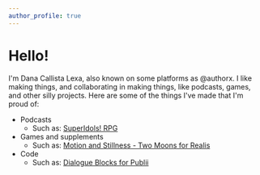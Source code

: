 ```yaml
---
author_profile: true
---
```


# Hello!
I'm Dana Callista Lexa, also known on some platforms as @authorx. I like making things, and collaborating in making things, like podcasts, games, and other silly projects. Here are some of the things I've made that I'm proud of:

* Podcasts
    * Such as: [SuperIdols! RPG](https://superidolsrpg.wordpress.com/)
* Games and supplements
    * Such as: [Motion and Stillness - Two Moons for Realis](https://author-x.itch.io/motion-and-stillness)
* Code
    * Such as: [Dialogue Blocks for Publii](https://github.com/AuthorX/PubliiDialogueBlocks)